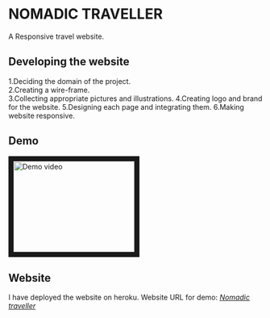 # NOMADIC TRAVELLER
A Responsive travel website.


## Developing the website
1.Deciding the domain of the project.  
2.Creating a wire-frame.  
3.Collecting appropriate pictures and illustrations.
4.Creating logo and brand for the website.
5.Designing each page and integrating them.
6.Making website responsive.&nbsp;

## Demo
<a href="https://youtu.be/gB6pvfoBTPY" target="_blank"><img src="https://youtu.be/gB6pvfoBTPY/0.jpg" 
alt="Demo video" width="240" height="180" border="10" /></a>

## Website
I have deployed the website on heroku.
Website URL for demo: [*Nomadic traveller*](https://lnkd.in/gc-FfmF)
